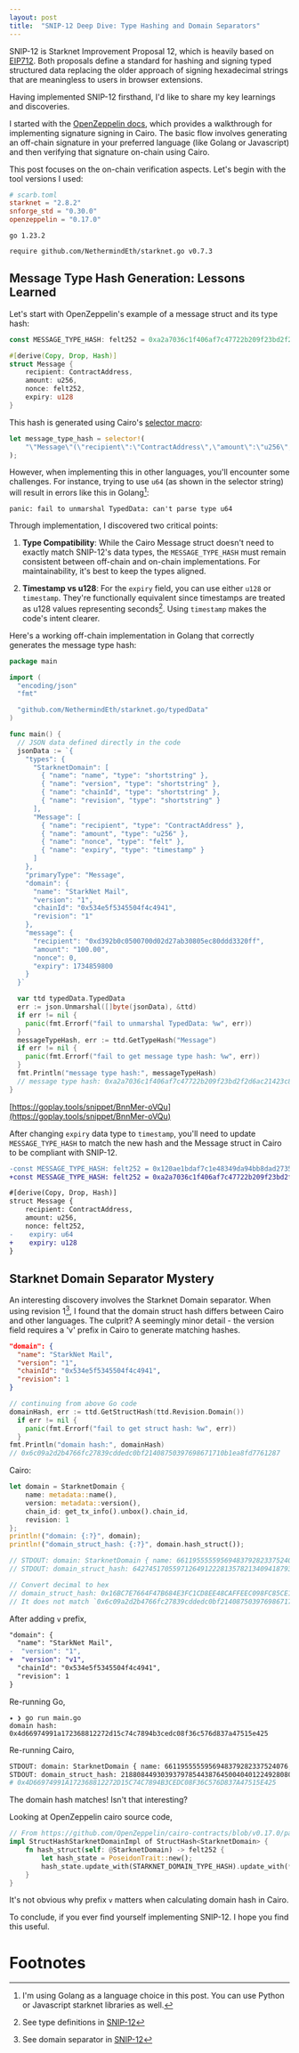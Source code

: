```yaml
---
layout: post
title:  "SNIP-12 Deep Dive: Type Hashing and Domain Separators"
---
```


SNIP-12 is Starknet Improvement Proposal 12, which is heavily based on [EIP712](https://eips.ethereum.org/EIPS/eip-712). Both proposals define a standard for hashing and signing typed structured data replacing the older approach of signing hexadecimal strings that are meaningless to users in browser extensions.

Having implemented SNIP-12 firsthand, I'd like to share my key learnings and discoveries.

I started with the [OpenZeppelin docs](https://docs.openzeppelin.com/contracts-cairo/0.11.0/guides/snip12), which provides a walkthrough for implementing signature signing in Cairo. The basic flow involves generating an off-chain signature in your preferred language (like Golang or Javascript) and then verifying that signature on-chain using Cairo.

This post focuses on the on-chain verification aspects. Let's begin with the tool versions I used:
```toml
# scarb.toml
starknet = "2.8.2"
snforge_std = "0.30.0"
openzeppelin = "0.17.0"
```

```
go 1.23.2

require github.com/NethermindEth/starknet.go v0.7.3
```


## Message Type Hash Generation: Lessons Learned

Let's start with OpenZeppelin's example of a message struct and its type hash:

```rust
const MESSAGE_TYPE_HASH: felt252 = 0xa2a7036c1f406af7c47722b209f23bd2f2d6ac21423c8c73bd92cf28409ee2;

#[derive(Copy, Drop, Hash)]
struct Message {
    recipient: ContractAddress,
    amount: u256,
    nonce: felt252,
    expiry: u128
}
```

This hash is generated using Cairo's [selector macro](https://book.cairo-lang.org/ch11-05-macros.html?highlight=selector#macros):

```rust
let message_type_hash = selector!(
    "\"Message\"(\"recipient\":\"ContractAddress\",\"amount\":\"u256\",\"nonce\":\"felt\",\"expiry\":\"u64\")\"u256\"(\"low\":\"felt\",\"high\":\"felt\")"
);
```

However, when implementing this in other languages, you'll encounter some challenges. For instance, trying to use `u64` (as shown in the selector string) will result in errors like this in Golang[^1]:

```
panic: fail to unmarshal TypedData: can't parse type u64
```

Through implementation, I discovered two critical points:

1. **Type Compatibility**: While the Cairo Message struct doesn't need to exactly match SNIP-12's data types, the `MESSAGE_TYPE_HASH` must remain consistent between off-chain and on-chain implementations. For maintainability, it's best to keep the types aligned.

2. **Timestamp vs u128**: For the `expiry` field, you can use either `u128` or `timestamp`. They're functionally equivalent since timestamps are treated as u128 values representing seconds[^2]. Using `timestamp` makes the code's intent clearer.

Here's a working off-chain implementation in Golang that correctly generates the message type hash:


```go
package main

import (
  "encoding/json"
  "fmt"

  "github.com/NethermindEth/starknet.go/typedData"
)

func main() {
  // JSON data defined directly in the code
  jsonData := `{
    "types": {
      "StarknetDomain": [
        { "name": "name", "type": "shortstring" },
        { "name": "version", "type": "shortstring" },
        { "name": "chainId", "type": "shortstring" },
        { "name": "revision", "type": "shortstring" }
      ],
      "Message": [
        { "name": "recipient", "type": "ContractAddress" },
        { "name": "amount", "type": "u256" },
        { "name": "nonce", "type": "felt" },
        { "name": "expiry", "type": "timestamp" }
      ]
    },
    "primaryType": "Message",
    "domain": {
      "name": "StarkNet Mail",
      "version": "1",
      "chainId": "0x534e5f5345504f4c4941",
      "revision": "1"
    },
    "message": {
      "recipient": "0xd392b0c0500700d02d27ab30805ec80ddd3320ff",
      "amount": "100.00",
      "nonce": 0,
      "expiry": 1734859800
    }
  }`

  var ttd typedData.TypedData
  err := json.Unmarshal([]byte(jsonData), &ttd)
  if err != nil {
    panic(fmt.Errorf("fail to unmarshal TypedData: %w", err))
  }
  messageTypeHash, err := ttd.GetTypeHash("Message")
  if err != nil {
    panic(fmt.Errorf("fail to get message type hash: %w", err))
  }
  fmt.Println("message type hash:", messageTypeHash)
  // message type hash: 0xa2a7036c1f406af7c47722b209f23bd2f2d6ac21423c8c73bd92cf28409ee2
}
```
[https://goplay.tools/snippet/BnnMer-oVQu](https://goplay.tools/snippet/BnnMer-oVQu)


After changing `expiry` data type to `timestamp`, you'll need to update `MESSAGE_TYPE_HASH` to match the new hash and the Message struct in Cairo to be compliant with SNIP-12.

 ```diff
-const MESSAGE_TYPE_HASH: felt252 = 0x120ae1bdaf7c1e48349da94bb8dad27351ca115d6605ce345aee02d68d99ec1;
+const MESSAGE_TYPE_HASH: felt252 = 0xa2a7036c1f406af7c47722b209f23bd2f2d6ac21423c8c73bd92cf28409ee2;

 #[derive(Copy, Drop, Hash)]
 struct Message {
     recipient: ContractAddress,
     amount: u256,
     nonce: felt252,
-    expiry: u64
+    expiry: u128
 }
 ```

## Starknet Domain Separator Mystery

An interesting discovery involves the Starknet Domain separator. When using revision 1[^3], I found that the domain struct hash differs between Cairo and other languages. The culprit? A seemingly minor detail - the version field requires a 'v' prefix in Cairo to generate matching hashes.

```json
"domain": {
  "name": "StarkNet Mail",
  "version": "1",
  "chainId": "0x534e5f5345504f4c4941",
  "revision": 1
}
```

```go
// continuing from above Go code
domainHash, err := ttd.GetStructHash(ttd.Revision.Domain())
  if err != nil {
    panic(fmt.Errorf("fail to get struct hash: %w", err))
  }
fmt.Println("domain hash:", domainHash)
// 0x6c09a2d2b4766fc27839cddedc0bf21408750397698671710b1ea8fd7761287
```

Cairo:
```rust
let domain = StarknetDomain {
    name: metadata::name(),
    version: metadata::version(),
    chain_id: get_tx_info().unbox().chain_id,
    revision: 1
};
println!("domain: {:?}", domain);
println!("domain_struct_hash: {:?}", domain.hash_struct());

// STDOUT: domain: StarknetDomain { name: 6611955555956948379282337524076, version: 49, chain_id: 393402133025997798000961, revision: 1 }
// STDOUT: domain_struct_hash: 642745170559712649122281357821340941879369528611034460916757525855769477160

// Convert decimal to hex
// domain_struct_hash: 0x16BC7E7664F47B684E3FC1CD8EE48CAFFEEC098FC85CE1A024E820AA8A04028
// It does not match `0x6c09a2d2b4766fc27839cddedc0bf21408750397698671710b1ea8fd7761287`
```

After adding `v` prefix,

```diff
"domain": {
  "name": "StarkNet Mail",
-  "version": "1",
+  "version": "v1",
  "chainId": "0x534e5f5345504f4c4941",
  "revision": 1
}
```

Re-running Go,

```
✦ ❯ go run main.go
domain hash: 0x4d66974991a172368812272d15c74c7894b3cedc08f36c576d837a47515e425
```

Re-running Cairo,

```bash
STDOUT: domain: StarknetDomain { name: 6611955555956948379282337524076, version: 30257, chain_id: 393402133025997798000961, revision: 1 }
STDOUT: domain_struct_hash: 2188084493039379785443876450040401224928080773759018043323204526752587441189
# 0x4D66974991A172368812272D15C74C7894B3CEDC08F36C576D837A47515E425
```

The domain hash matches! Isn't that interesting?

Looking at OpenZeppelin cairo source code,

```rust
// From https://github.com/OpenZeppelin/cairo-contracts/blob/v0.17.0/packages/utils/src/cryptography/snip12.cairo#L35-L40
impl StructHashStarknetDomainImpl of StructHash<StarknetDomain> {
    fn hash_struct(self: @StarknetDomain) -> felt252 {
        let hash_state = PoseidonTrait::new();
        hash_state.update_with(STARKNET_DOMAIN_TYPE_HASH).update_with(*self).finalize()
    }
}
```

It's not obvious why prefix `v` matters when calculating domain hash in Cairo.

To conclude, if you ever find yourself implementing SNIP-12. I hope you find this useful.

# Footnotes

[^1]: I'm using Golang as a language choice in this post. You can use Python or Javascript starknet libraries as well.

[^2]: See type definitions in [SNIP-12](https://github.com/starknet-io/SNIPs/blob/main/SNIPS/snip-12.md#how-to-work-with-each-type)

[^3]: See domain separator in [SNIP-12](https://github.com/starknet-io/SNIPs/blob/main/SNIPS/snip-12.md#domain-separator)